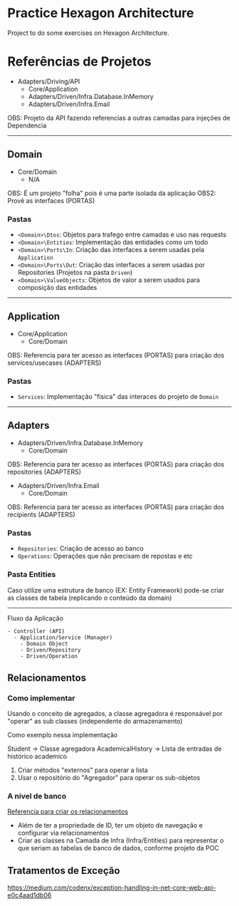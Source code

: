 # Practice Hexagon Architecture
Project to do some exercises on Hexagon Architecture.

# Referências de Projetos

- Adapters/Driving/API
  - Core/Application
  - Adapters/Driven/Infra.Database.InMemory
  - Adapters/Driven/Infra.Email

OBS: Projeto da API fazendo referencias a outras camadas para injeções de Dependencia

-----
## Domain

- Core/Domain
  - N/A

OBS: É um projeto "folha" pois é uma parte isolada da aplicação
OBS2: Provê as interfaces (PORTAS)

### Pastas

- `<Domain>\Dtos`: Objetos para trafego entre camadas e uso nas requests
- `<Domain>\Entities`: Implementação das entidades como um todo
- `<Domain>\Ports\In`: Criação das interfaces a serem usadas pela `Application`
- `<Domain>\Ports\Out`: Criação das interfaces a serem usadas por Repositories (Projetos na pasta `Driven`)
- `<Domain>\ValueObjects`: Objetos de valor a serem usados para composição das entidades



-----
## Application

- Core/Application
  - Core/Domain

OBS: Referencia para ter acesso as interfaces (PORTAS) para criação dos services/usecases (ADAPTERS)

### Pastas
- `Services`: Implementação "fisica" das interaces do projeto de `Domain`

-----

## Adapters

- Adapters/Driven/Infra.Database.InMemory
  - Core/Domain

OBS: Referencia para ter acesso as interfaces (PORTAS) para criação dos repositories (ADAPTERS)

- Adapters/Driven/Infra.Email
  - Core/Domain

OBS: Referencia para ter acesso as interfaces (PORTAS) para criação dos recipients (ADAPTERS)

### Pastas
- `Repositories`: Criação de acesso ao banco
- `Operations`: Operações que não precisam de repostas e etc

### Pasta Entities
Caso utilize uma estrutura de banco (EX: Entity Framework) pode-se criar as classes de tabela (replicando o conteúdo da domain)

-----

Fluxo da Aplicação

```
- Controller (API)
  - Application/Service (Manager)
    - Domain Object
    - Driven/Repository
    - Driven/Operation
```

## Relacionamentos
### Como implementar

Usando o conceito de agregados, a classe agregadora é responsável por "operar" as sub classes (independente do armazenamento)

Como exemplo nessa implementação

Student -> Classe agregadora
AcademicalHistory -> Lista de entradas de histórico academico

1. Criar métodos "externos" para operar a lista
2. Usar o repositório do "Agregador" para operar os sub-objetos

### A nivel de banco
[Referencia para criar os relacionamentos](https://www.linkedin.com/pulse/understanding-navigation-properties-entity-framework-youssef-nour-jt8ff)

- Além de ter a propriedade de ID, ter um objeto de navegação e configurar via relacionamentos
- Criar as classes na Camada de Infra (Infra/Entities) para representar o que seriam as tabelas de banco de dados, conforme projeto da POC
## Tratamentos de Exceção
https://medium.com/codenx/exception-handling-in-net-core-web-api-e0c4aad1db06
